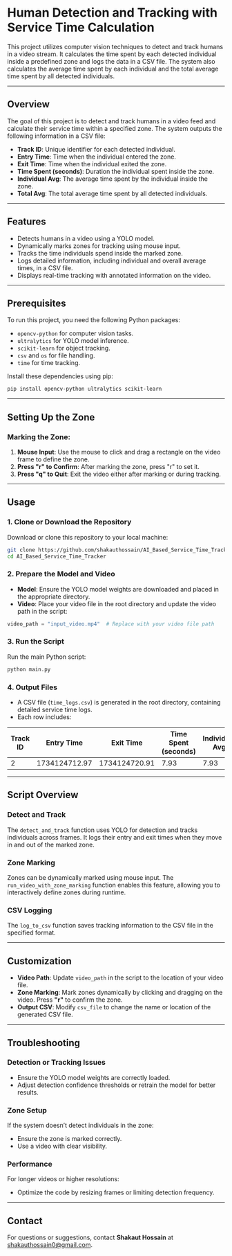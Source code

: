 # Human Detection and Tracking with Service Time Calculation

This project utilizes computer vision techniques to detect and track humans in a video stream. It calculates the time spent by each detected individual inside a predefined zone and logs the data in a CSV file. The system also calculates the average time spent by each individual and the total average time spent by all detected individuals.

---

## Overview

The goal of this project is to detect and track humans in a video feed and calculate their service time within a specified zone. The system outputs the following information in a CSV file:

- **Track ID**: Unique identifier for each detected individual.
- **Entry Time**: Time when the individual entered the zone.
- **Exit Time**: Time when the individual exited the zone.
- **Time Spent (seconds)**: Duration the individual spent inside the zone.
- **Individual Avg**: The average time spent by the individual inside the zone.
- **Total Avg**: The total average time spent by all detected individuals.

---

## Features

- Detects humans in a video using a YOLO model.
- Dynamically marks zones for tracking using mouse input.
- Tracks the time individuals spend inside the marked zone.
- Logs detailed information, including individual and overall average times, in a CSV file.
- Displays real-time tracking with annotated information on the video.

---

## Prerequisites

To run this project, you need the following Python packages:

- `opencv-python` for computer vision tasks.
- `ultralytics` for YOLO model inference.
- `scikit-learn` for object tracking.
- `csv` and `os` for file handling.
- `time` for time tracking.

Install these dependencies using pip:

```bash
pip install opencv-python ultralytics scikit-learn
```

---

## Setting Up the Zone

### Marking the Zone:
1. **Mouse Input**: Use the mouse to click and drag a rectangle on the video frame to define the zone.
2. **Press "r" to Confirm**: After marking the zone, press "r" to set it.
3. **Press "q" to Quit**: Exit the video either after marking or during tracking.

---

## Usage

### 1. Clone or Download the Repository
Download or clone this repository to your local machine:

```bash
git clone https://github.com/shakauthossain/AI_Based_Service_Time_Tracker.git
cd AI_Based_Service_Time_Tracker
```

### 2. Prepare the Model and Video
- **Model**: Ensure the YOLO model weights are downloaded and placed in the appropriate directory.
- **Video**: Place your video file in the root directory and update the video path in the script:

```python
video_path = "input_video.mp4"  # Replace with your video file path
```

### 3. Run the Script
Run the main Python script:

```bash
python main.py
```

### 4. Output Files
- A CSV file (`time_logs.csv`) is generated in the root directory, containing detailed service time logs.
- Each row includes:

| Track ID | Entry Time         | Exit Time          | Time Spent (seconds) | Individual Avg | Total Avg  |
|----------|--------------------|--------------------|-----------------------|----------------|------------|
| 2        | 1734124712.97      | 1734124720.91      | 7.93                  | 7.93           | 7.93       |

---

## Script Overview

### Detect and Track
The `detect_and_track` function uses YOLO for detection and tracks individuals across frames. It logs their entry and exit times when they move in and out of the marked zone.

### Zone Marking
Zones can be dynamically marked using mouse input. The `run_video_with_zone_marking` function enables this feature, allowing you to interactively define zones during runtime.

### CSV Logging
The `log_to_csv` function saves tracking information to the CSV file in the specified format.

---

## Customization

- **Video Path**: Update `video_path` in the script to the location of your video file.
- **Zone Marking**: Mark zones dynamically by clicking and dragging on the video. Press **"r"** to confirm the zone.
- **Output CSV**: Modify `csv_file` to change the name or location of the generated CSV file.

---

## Troubleshooting

### Detection or Tracking Issues
- Ensure the YOLO model weights are correctly loaded.
- Adjust detection confidence thresholds or retrain the model for better results.

### Zone Setup
If the system doesn’t detect individuals in the zone:
- Ensure the zone is marked correctly.
- Use a video with clear visibility.

### Performance
For longer videos or higher resolutions:
- Optimize the code by resizing frames or limiting detection frequency.

---

## Contact
For questions or suggestions, contact **Shakaut Hossain** at [shakauthossain0@gmail.com](mailto:shakauthossain0@gmail.com).
